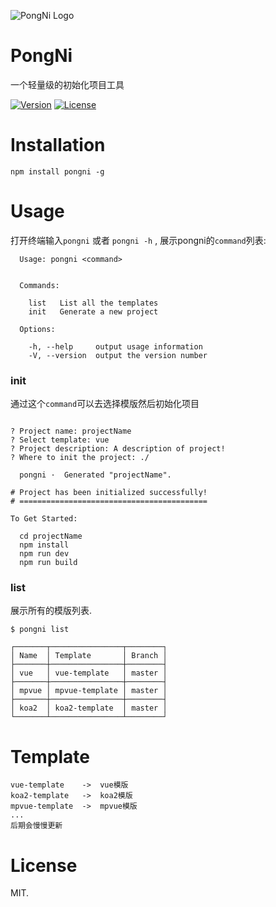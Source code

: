 ![PongNi Logo](https://raw.githubusercontent.com/xuedengheng/pongni/master/logo.png)

# PongNi
一个轻量级的初始化项目工具

<a href="https://www.npmjs.com/package/pongni"><img src="https://img.shields.io/npm/v/pongni.svg" alt="Version"></a>
<a href="https://www.npmjs.com/package/pongni"><img src="https://img.shields.io/npm/l/pongni.svg" alt="License"></a>

# Installation
```
npm install pongni -g
```

# Usage
打开终端输入`pongni` 或者 `pongni -h` , 展示pongni的`command`列表:
```
  Usage: pongni <command>


  Commands:

    list   List all the templates
    init   Generate a new project

  Options:

    -h, --help     output usage information
    -V, --version  output the version number
```

### init
通过这个`command`可以去选择模版然后初始化项目
```

? Project name: projectName
? Select template: vue
? Project description: A description of project!
? Where to init the project: ./

  pongni ·  Generated "projectName".

# Project has been initialized successfully!
# ==========================================

To Get Started:

  cd projectName
  npm install
  npm run dev
  npm run build

```


### list
展示所有的模版列表.
```
$ pongni list

┌───────┬────────────────┬────────┐
│ Name  │ Template       │ Branch │
├───────┼────────────────┼────────┤
│ vue   │ vue-template   │ master │
├───────┼────────────────┼────────┤
│ mpvue │ mpvue-template │ master │
├───────┼────────────────┼────────┤
│ koa2  │ koa2-template  │ master │
└───────┴────────────────┴────────┘
```

# Template
```
vue-template    ->  vue模版
koa2-template   ->  koa2模版
mpvue-template  ->  mpvue模版
...
后期会慢慢更新
```

# License
MIT.









